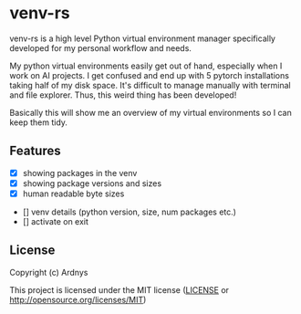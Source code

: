 # venv-rs

venv-rs is a high level Python virtual environment manager specifically developed for my personal workflow and needs.

My python virtual environments easily get out of hand, especially when I work on AI projects. I get confused and end up with 5 pytorch installations taking half of my disk space. It's difficult to manage manually with terminal and file explorer. Thus, this weird thing has been developed!

Basically this will show me an overview of my virtual environments so I can keep them tidy.

## Features
- [x] showing packages in the venv
- [x] showing package versions and sizes
- [x] human readable byte sizes
- [] venv details (python version, size, num packages etc.)
- [] activate on exit

[Ratatui]: https://ratatui.rs

## License

Copyright (c) Ardnys

This project is licensed under the MIT license ([LICENSE] or <http://opensource.org/licenses/MIT>)

[LICENSE]: ./LICENSE
